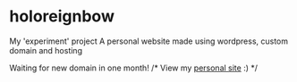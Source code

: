 # holoreignbow

My 'experiment' project
A personal website
made using wordpress, custom domain and hosting

Waiting for new domain in one month!
/*
View my <a href="https://holoreignbow.eu.org">personal site</a> :)
*/
